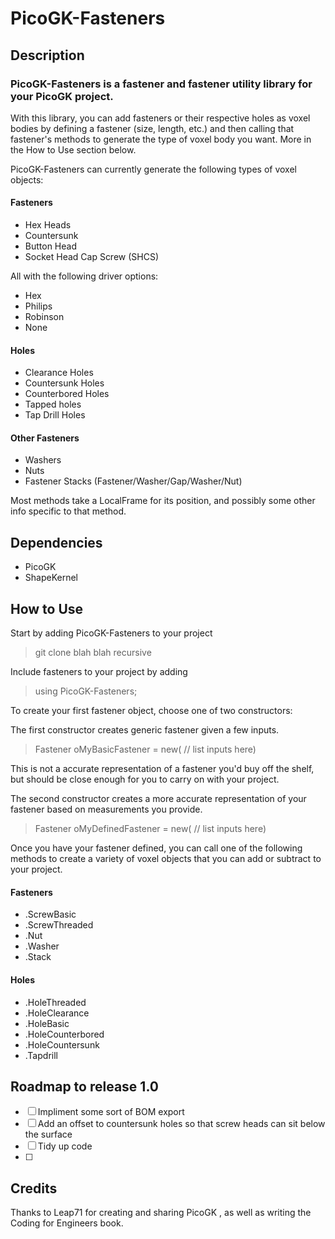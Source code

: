 # PicoGK-Fasteners 

## Description
### PicoGK-Fasteners is a fastener and fastener utility library for your PicoGK project.

With this library, you can add fasteners or their respective holes as voxel bodies by defining a fastener (size, length, etc.) and then calling that fastener's methods to generate the type of voxel body you want. More in the How to Use section below.

PicoGK-Fasteners can currently generate the following types of voxel objects:
 
#### Fasteners
- Hex Heads 
- Countersunk 
- Button Head 
- Socket Head Cap Screw (SHCS)

All with the following driver options:
- Hex
- Philips
- Robinson
- None

#### Holes 
- Clearance Holes 
- Countersunk Holes
- Counterbored Holes
- Tapped holes
- Tap Drill Holes

#### Other Fasteners 
- Washers 
- Nuts 
- Fastener Stacks (Fastener/Washer/Gap/Washer/Nut)

Most methods take a LocalFrame for its position, and possibly some other info specific to that method. 

## Dependencies
 - PicoGK
 - ShapeKernel

## How to Use 

Start by adding PicoGK-Fasteners to your project
 
> git clone blah blah recursive 

Include fasteners to your project by adding 
> using PicoGK-Fasteners;

To create your first fastener object, choose one of two constructors:

The first constructor creates generic fastener given a few inputs.

> Fastener oMyBasicFastener = new( // list inputs here)

This is not a accurate representation of a fastener you'd buy off the shelf, but should be close enough for you to carry on with your  project.

The second constructor creates a more accurate representation of your fastener based on measurements you provide.

> Fastener oMyDefinedFastener = new(
// list inputs here)

Once you have your fastener defined, you can call one of the following methods to create a variety of voxel objects that you can add or subtract to your project.

#### Fasteners

- .ScrewBasic
- .ScrewThreaded
- .Nut
- .Washer
- .Stack 

#### Holes

- .HoleThreaded
- .HoleClearance
- .HoleBasic
- .HoleCounterbored
- .HoleCountersunk
- .Tapdrill


## Roadmap to release 1.0

- [ ] Impliment some sort of BOM export
- [ ] Add an offset to countersunk holes so that screw heads can sit below the surface
- [ ] Tidy up code 
- [ ] 


## Credits
Thanks to Leap71 for creating and sharing PicoGK , as well as writing the Coding for Engineers book.


